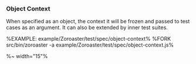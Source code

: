 ### Object Context

When specified as an object, the context it will be frozen and passed to test cases as an argument. It can also be extended by inner test suites.

%EXAMPLE: example/Zoroaster/test/spec/object-context%
%FORK src/bin/zoroaster -a example/Zoroaster/test/spec/object-context.js%

%~ width="15"%